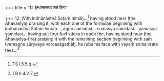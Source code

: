+++
title = "12 इन्धानास्त्वा शतं हिमा"

+++
12. With indhānāstvā Śataṁ himāḥ...[^1] having stood near (the Āhavanīya) praising it, with each one of the formulae beginning with indhānāstvā Śataṁ himāḥ..., agne samidasi... somasya samidasi... yamasya samidasi... having put four fuel sticks in each fire, having stood near (the Āhavanīya-fire) praising it with the remaining section beginning with saṁ tvamagne sūryasya varcasāgathāḥ, he rubs his face with vayaṁ soma vrate tava...[^3]   


[^1]: TS I.5.5.q.  

[^2]: Cf. MS 1.5.8; KS VII.6. In TS 1.5.7.6 only one fuel-stick is to be put in the Āhavanīya.   

[^3]: TB II.4.2.7.  
